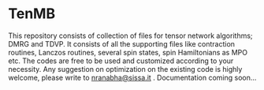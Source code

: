 # TenMB

This repository consists of collection of files for tensor network algorithms; DMRG and TDVP. 
It consists of all the supporting files like contraction routines, Lanczos routines, several 
spin states, spin Hamiltonians as MPO etc. The codes are free to be used and customized according 
to your necessity. Any suggestion on optimization on the existing code is highly welcome, please write to
nranabha@sissa.it . Documentation coming soon...
